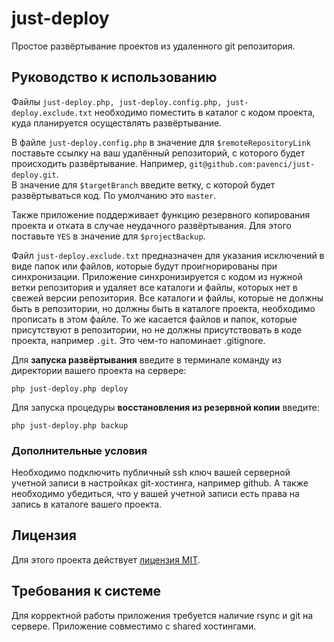 # just-deploy
Простое развёртывание проектов из удаленного git репозитория.

## Руководство к использованию

Файлы ```just-deploy.php, just-deploy.config.php, just-deploy.exclude.txt``` необходимо поместить в каталог с кодом проекта, куда планируется осуществлять развёртывание.

В файле ```just-deploy.config.php``` в значение для ```$remoteRepositoryLink``` поставьте ссылку на ваш удалённый репозиторий, с которого будет происходить развёртывание. Например, ```git@github.com:pavenci/just-deploy.git```.  
В значение для ```$targetBranch``` введите ветку, с которой будет развёртываться код. По умолчанию это ```master```. 

Также приложение поддерживает функцию резервного копирования проекта и отката в случае неудачного развёртывания. Для этого поставьте ```YES``` в значение для ```$projectBackup```. 

Файл ```just-deploy.exclude.txt``` предназначен для указания исключений в виде папок или файлов, которые будут проигнорированы при синхронизации. Приложение синхронизируется с кодом из нужной ветки репозитория и удаляет все каталоги и файлы, которых нет в свежей версии репозитория. Все каталоги и файлы, которые не должны быть в репозитории, но должны быть в каталоге проекта, необходимо прописать в этом файле. То же касается файлов и папок, которые присутствуют в репозитории, но не должны присутствовать в коде проекта, например ```.git```. Это чем-то напоминает .gitignore. 

Для **запуска развёртывания** введите в терминале команду из директории вашего проекта на сервере:

```shell
php just-deploy.php deploy
```

Для запуска процедуры **восстановления из резервной копии** введите:

```shell
php just-deploy.php backup
```

### Дополнительные условия

Необходимо подключить публичный ssh ключ вашей серверной учетной записи в настройках git-хостинга, например github. 
А также необходимо убедиться, что у вашей учетной записи есть права на запись в каталоге вашего проекта.

## Лицензия
Для этого проекта действует [лицензия MIT](https://opensource.org/licenses/MIT). 

## Требования к системе

Для корректной работы приложения требуется наличие rsync и git на сервере. Приложение совместимо с shared хостингами.

